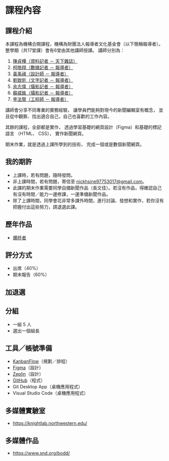 # 課程內容

## 課程介紹
本課程為機構合開課程，機構為財團法人報導者文化基金會（以下簡稱報導者）。
整學期（共17堂課）會有6堂由其他講師授課。
講師分別為：
1. [陳貞樺（資料記者 － 天下雜誌）](https://www.twreporter.org/author/571de7b7dae62379576d7f35)
2. [柯皓翔（數據記者 － 報導者）](https://www.twreporter.org/author/5d7220c935544318001f9146)
3. [黃禹禛（設計師 － 報導者）](https://www.twreporter.org/author/57b13f774310e41200a0dc01)
4. [劉致昕（文字記者 － 報導者）](https://www.twreporter.org/author/571dd700dae62379576d7f17)
5. [余志偉（攝影記者 － 報導者）](https://www.twreporter.org/author/571de7bbdae62379576d7f42)
6. [蘇威銘（攝影記者 － 報導者）](https://www.twreporter.org/author/5bf81d3e852f23170013a5df)
7. [李法賢（工程師 － 報導者）](https://www.twreporter.org/author/573d3565cbc5161000e1794f)

講師會分享不同專業的實務經驗，
讓學員們能夠對現今的新聞編輯室有概念，
並且從中觀察、找出適合自己，自己也喜歡的工作內容。

其餘的課程，全部都是實作，
透過學習基礎的網頁設計（Figma）和基礎的標記語言 （HTML、 CSS），
實作新聞網頁。

期末作業，就是透過上課所學到的技術，
完成一個或是數個新聞網頁。

## 我的期許
* 上課時，若有問題，隨時發問。
* 非上課時間，若有問題，寄信至 nickhsine97753017@gmail.com。
* 此課的期末作業需要同學自備新聞作品（長文佳）。若沒有作品，得確認自己有沒有時間／能力一邊修課，一邊準備新聞作品。
* 除了上課時間，同學會花非常多課外時間，進行討論、發想和實作，若你沒有把握付出這些努力，請退選此課。

## 歷年作品
- [爆肝者](https://wenrongchang.github.io/Crazy-all-nighter/104405016/index.html)


## 評分方式
- 出席（40%）
- 期末報告（60%）

## 加退選

## 分組
* 一組 5 人
* 選出一個組長

## 工具／帳號準備
* [KanbanFlow](https://kanbanflow.com)（規劃／排程）
* [Figma](https://www.figma.com/)（設計）
* [Zeplin](https://zeplin.io/)（設計）
* [GitHub](https://github.com)（程式）
* Git Desktop App（桌機應用程式）
* Visual Studio Code（桌機應用程式）

## 多媒體實驗室
- https://knightlab.northwestern.edu/

## 多媒體作品
- https://www.snd.org/bodd/
